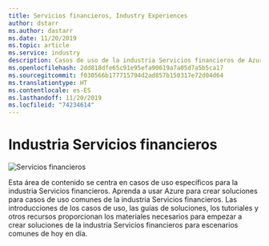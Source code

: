 ```yaml
---
title: Servicios financieros, Industry Experiences
author: dstarr
ms.author: dastarr
ms.date: 11/20/2019
ms.topic: article
ms.service: industry
description: Casos de uso de la industria Servicios financieros de Azure Industry Experiences
ms.openlocfilehash: 2dd818dfe65c91e95efa90619a7a05d7a5b5ca17
ms.sourcegitcommit: f030566b177715794d2ad857b150317e72d04d64
ms.translationtype: HT
ms.contentlocale: es-ES
ms.lasthandoff: 11/20/2019
ms.locfileid: "74234614"
---
```

# <a name="financial-services-industry"></a>Industria Servicios financieros

![Servicios financieros](./assets/index-assets/financial-services.png)

Esta área de contenido se centra en casos de uso específicos para la industria Servicios financieros. Aprenda a usar Azure para crear soluciones para casos de uso comunes de la industria Servicios financieros. Las introducciones de los casos de uso, las guías de soluciones, los tutoriales y otros recursos proporcionan los materiales necesarios para empezar a crear soluciones de la industria Servicios financieros para escenarios comunes de hoy en día.
